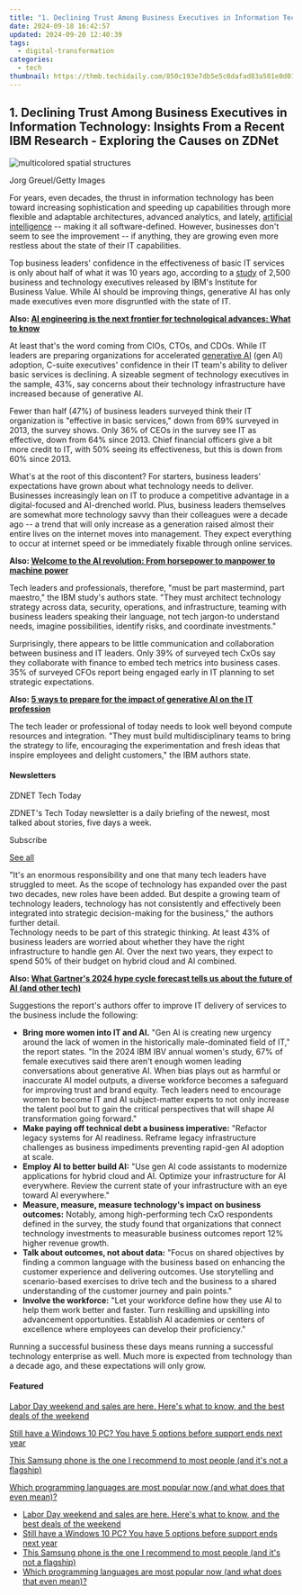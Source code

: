 ```yaml
---
title: "1. Declining Trust Among Business Executives in Information Technology: Insights From a Recent IBM Research - Exploring the Causes on ZDNet"
date: 2024-09-18 16:42:57
updated: 2024-09-20 12:40:39
tags:
  - digital-transformation
categories:
  - tech
thumbnail: https://thmb.techidaily.com/850c193e7db5e5c0dafad83a501e0d012a7f8ab4be61e59f0459fea3e866d702.png
---
```


## 1. Declining Trust Among Business Executives in Information Technology: Insights From a Recent IBM Research - Exploring the Causes on ZDNet

![multicolored spatial structures](https://www.zdnet.com/a/img/resize/4f032a54f1bc0f2b1c7fd73a71d39a07844d39f6/2024/08/28/d918a2c6-e837-4ff6-80e1-9e7198ffb34f/gettyimages-682389861.jpg?auto=webp&precrop=1732,973,x0,y353&width=1280)

Jorg Greuel/Getty Images

For years, even decades, the thrust in information technology has been toward increasing sophistication and speeding up capabilities through more flexible and adaptable architectures, advanced analytics, and lately, [artificial intelligence](https://www.zdnet.com/article/what-is-ai-heres-everything-you-need-to-know-about-artificial-intelligence/) \-- making it all software-defined. However, businesses don't seem to see the improvement -- if anything, they are growing even more restless about the state of their IT capabilities.

Top business leaders' confidence in the effectiveness of basic IT services is only about half of what it was 10 years ago, according to a [study](https://www.ibm.com/thought-leadership/institute-business-value/en-us/report/cxo#link=%7B%22role%22:%22standard%22,%22href%22:%22https://www.ibm.com/thought-leadership/institute-business-value/en-us/report/cxo%22,%22target%22:%22%5Fblank%22,%22absolute%22:%22%22,%22linkText%22:%22study%22%7D) of 2,500 business and technology executives released by IBM's Institute for Business Value. While AI should be improving things, generative AI has only made executives even more disgruntled with the state of IT.

**Also: [AI engineering is the next frontier for technological advances: What to know](https://www.zdnet.com/article/ai-engineering-is-the-next-frontier-for-technological-advances-what-you-need-to-know/)**

At least that's the word coming from CIOs, CTOs, and CDOs. While IT leaders are preparing organizations for accelerated [generative AI](https://www.zdnet.com/article/what-is-generative-ai-and-why-is-it-so-popular-heres-everything-you-need-to-know/) (gen AI) adoption, C-suite executives' confidence in their IT team's ability to deliver basic services is declining. A sizeable segment of technology executives in the sample, 43%, say concerns about their technology infrastructure have increased because of generative AI.

Fewer than half (47%) of business leaders surveyed think their IT organization is "effective in basic services," down from 69% surveyed in 2013, the survey shows. Only 36% of CEOs in the survey see IT as effective, down from 64% since 2013\. Chief financial officers give a bit more credit to IT, with 50% seeing its effectiveness, but this is down from 60% since 2013.

What's at the root of this discontent? For starters, business leaders' expectations have grown about what technology needs to deliver. Businesses increasingly lean on IT to produce a competitive advantage in a digital-focused and AI-drenched world. Plus, business leaders themselves are somewhat more technology savvy than their colleagues were a decade ago -- a trend that will only increase as a generation raised almost their entire lives on the internet moves into management. They expect everything to occur at internet speed or be immediately fixable through online services. 

**Also: [Welcome to the AI revolution: From horsepower to manpower to machine power](https://www.zdnet.com/article/welcome-to-the-ai-revolution-from-horsepower-to-manpower-to-machine-power/)**

Tech leaders and professionals, therefore, "must be part mastermind, part maestro," the IBM study's authors state. "They must architect technology strategy across data, security, operations, and infrastructure, teaming with business leaders speaking their language, not tech jargon-to understand needs, imagine possibilities, identify risks, and coordinate investments."

Surprisingly, there appears to be little communication and collaboration between business and IT leaders. Only 39% of surveyed tech CxOs say they collaborate with finance to embed tech metrics into business cases. 35% of surveyed CFOs report being engaged early in IT planning to set strategic expectations. 

**Also: [5 ways to prepare for the impact of generative AI on the IT profession](https://www.zdnet.com/article/5-ways-to-prepare-for-the-impact-of-generative-ai-on-the-it-profession/)**

The tech leader or professional of today needs to look well beyond compute resources and integration. "They must build multidisciplinary teams to bring the strategy to life, encouraging the experimentation and fresh ideas that inspire employees and delight customers," the IBM authors state. 

#### Newsletters

ZDNET Tech Today

ZDNET's Tech Today newsletter is a daily briefing of the newest, most talked about stories, five days a week.

 Subscribe

[See all](https://www.zdnet.com/newsletters/)

"It's an enormous responsibility and one that many tech leaders have struggled to meet. As the scope of technology has expanded over the past two decades, new roles have been added. But despite a growing team of technology leaders, technology has not consistently and effectively been integrated into strategic decision-making for the business," the authors further detail.   
Technology needs to be part of this strategic thinking. At least 43% of business leaders are worried about whether they have the right infrastructure to handle gen AI. Over the next two years, they expect to spend 50% of their budget on hybrid cloud and AI combined.

**Also: [What Gartner's 2024 hype cycle forecast tells us about the future of AI (and other tech)](https://www.zdnet.com/article/what-gartners-2024-hype-cycle-forecast-tells-us-about-the-future-of-ai-and-other-tech/)**

Suggestions the report's authors offer to improve IT delivery of services to the business include the following:

* **Bring more women into IT and AI.** "Gen AI is creating new urgency around the lack of women in the historically male-dominated field of IT," the report states. "In the 2024 IBM IBV annual women's study, 67% of female executives said there aren't enough women leading conversations about generative AI. When bias plays out as harmful or inaccurate AI model outputs, a diverse workforce becomes a safeguard for improving trust and brand equity. Tech leaders need to encourage women to become IT and AI subject-matter experts to not only increase the talent pool but to gain the critical perspectives that will shape AI transformation going forward."
* **Make paying off technical debt a business imperative:** "Refactor legacy systems for AI readiness. Reframe legacy infrastructure challenges as business impediments preventing rapid-gen AI adoption at scale.
* **Employ AI to better build AI:** "Use gen AI code assistants to modernize applications for hybrid cloud and AI. Optimize your infrastructure for AI everywhere. Review the current state of your infrastructure with an eye toward AI everywhere."
* **Measure, measure, measure technology's impact on business outcomes:** Notably, among high-performing tech CxO respondents defined in the survey, the study found that organizations that connect technology investments to measurable business outcomes report 12% higher revenue growth.
* **Talk about outcomes, not about data:** "Focus on shared objectives by finding a common language with the business based on enhancing the customer experience and delivering outcomes. Use storytelling and scenario-based exercises to drive tech and the business to a shared understanding of the customer journey and pain points."
* **Involve the workforce:** "Let your workforce define how they use AI to help them work better and faster. Turn reskilling and upskilling into advancement opportunities. Establish AI academies or centers of excellence where employees can develop their proficiency."

Running a successful business these days means running a successful technology enterprise as well. Much more is expected from technology than a decade ago, and these expectations will only grow.

#### Featured

[Labor Day weekend and sales are here. Here's what to know, and the best deals of the weekend](https://www.zdnet.com/article/labor-day-deals-2024-everything-to-know/ "Labor Day weekend and sales are here. Here's what to know, and the best deals of the weekend")

[Still have a Windows 10 PC? You have 5 options before support ends next year](https://www.zdnet.com/article/still-have-a-windows-10-pc-you-have-5-options-before-support-ends-next-year/ "Still have a Windows 10 PC? You have 5 options before support ends next year")

[This Samsung phone is the one I recommend to most people (and it's not a flagship)](https://www.zdnet.com/article/this-samsung-phone-is-the-one-i-recommend-to-most-people-and-its-not-a-flagship/ "This Samsung phone is the one I recommend to most people (and it's not a flagship)")

[Which programming languages are most popular now (and what does that even mean)?](https://www.zdnet.com/article/which-programming-languages-are-most-popular-now-and-what-does-that-even-mean/ "Which programming languages are most popular now (and what does that even mean)?")

* [Labor Day weekend and sales are here. Here's what to know, and the best deals of the weekend](https://www.zdnet.com/article/labor-day-deals-2024-everything-to-know/ "Labor Day weekend and sales are here. Here's what to know, and the best deals of the weekend")
* [Still have a Windows 10 PC? You have 5 options before support ends next year](https://www.zdnet.com/article/still-have-a-windows-10-pc-you-have-5-options-before-support-ends-next-year/ "Still have a Windows 10 PC? You have 5 options before support ends next year")
* [This Samsung phone is the one I recommend to most people (and it's not a flagship)](https://www.zdnet.com/article/this-samsung-phone-is-the-one-i-recommend-to-most-people-and-its-not-a-flagship/ "This Samsung phone is the one I recommend to most people (and it's not a flagship)")
* [Which programming languages are most popular now (and what does that even mean)?](https://www.zdnet.com/article/which-programming-languages-are-most-popular-now-and-what-does-that-even-mean/ "Which programming languages are most popular now (and what does that even mean)?")

<ins class="adsbygoogle"
     style="display:block"
     data-ad-format="autorelaxed"
     data-ad-client="ca-pub-7571918770474297"
     data-ad-slot="1223367746"></ins>



<ins class="adsbygoogle"
     style="display:block"
     data-ad-client="ca-pub-7571918770474297"
     data-ad-slot="8358498916"
     data-ad-format="auto"
     data-full-width-responsive="true"></ins>
